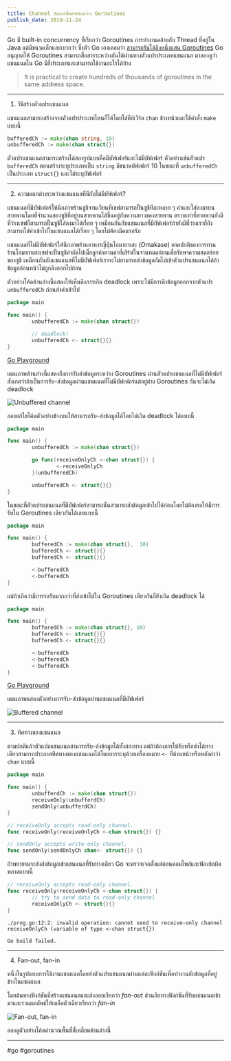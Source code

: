 ```yaml
---
title: Channel กับการสื่อสารระหว่าง Goroutines
publish_date: 2019-11-24
---
```


Go มี built-in concurrency ที่เรียกว่า Goroutines การทำงานคล้ายกับ Thread ที่อยู่ใน Java แต่มีขนาดเล็กและเบากว่า ซึ่งตัว Go เองเคลมว่า [สามารถรันได้ถึงหนึ่งแสน Goroutines](https://go.dev/doc/faq#goroutines) Go อนุญาตให้ Goroutines สามารถสื่อสารระหว่างกันได้ผ่านทางตัวแปรประเภทแชนแนล มาลองดูว่าแชนแนลใน Go มีกี่ประเภทและสามารถใช้งานอะไรได้บ้าง

> It is practical to create hundreds of thousands of goroutines in the same address space.

---

1. วิธีสร้างตัวแปรแชนแนล

แชนแนลสามารถสร้างจากตัวแปรประเภทไหนก็ได้โดยใส่คีย์เวิร์ด `chan` ข้างหน้าและใช้คำสั่ง `make` แบบนี้

```go
bufferedCh := make(chan string, 10)
unbufferedCh := make(chan struct{})
```

ตัวแปรแชนแนลสามารถสร้างได้สองรูปแบบคือมีบัฟเฟอร์และไม่มีบัฟเฟอร์ ตัวอย่างเช่นตัวแปร `bufferedCh` ตอนสร้างระบุประเภทเป็น `string` มีขนาดบัฟเฟอร์​ 10 ในขณะที่ `unbufferedCh` เป็นประเภท `struct{}` และไม่ระบุบัฟเฟอร์

---


2. ความแตกต่างระหว่างแชนแนลที่มีกับไม่มีบัฟเฟอร์?

แชนแนลที่มีบัฟเฟอร์ให้นึกภาพร้านซูชิจานเวียนที่เชฟสามารถปั้นซูชิทีละหลาย ๆ คำและใส่ลงมาบนสายพานโดยที่จำนวนของซูชิที่อยู่บนสายพานได้ขึ้นอยู่กับความยาวของสายพาน ตราบเท่าที่สายพานยังมีที่ว่างเซฟก็สามารถปั้นซูชิใส่ลงมาได้เรื่อย ๆ เหมือนกันกับแชนแนลที่มีบัฟเฟอร์ถ้ายังมีที่ว่างเราก็ยังสามารถใส่ค่าเข้าไปในแชนแนลได้เรื่อย ๆ โดยไม่ต้องมีคนรอรับ

แชนแนลที่ไม่มีบัฟเฟอร์ให้นึกภาพร้านอาหารญี่ปุ่นโอมากาเสะ (Omakase) ตามปกติของการทานร้านโอมากาเสะเซฟจะปั้นซูชิคำถัดไปเมื่อลูกค้าทานคำที่เสิร์ฟในจานหมดก่อนเพื่อรักษาความสดอร่อยของซูชิ เหมือนกันกับแชนแนลที่ไม่มีบัฟเฟอร์เราจะไม่สามารถส่งข้อมูลถัดไปเข้าตัวแปรแชนแนลได้ถ้าข้อมูลก่อนหน้าไม่ถูกดึงออกไปก่อน

ตัวอย่างโค้ดด้านล่างนี้แสดงให้เห็นดึงการเกิด deadlock เพราะไม่มีการดึงข้อมูลออกจากตัวแปร `unbufferedCh` ก่อนส่งค่าเข้าไป

```go
package main

func main() {
        unbufferedCh := make(chan struct{})

        // deadlock!
        unbufferedCh <- struct{}{}
}
```

[Go Playground](https://go.dev/play/p/XkknCPbPmVB)

แผนภาพด้านล่างนี้แสดงถึงการรับส่งข้อมูลระหว่าง Goroutines ผ่านตัวแปรแชนแนลที่ไม่มีบัฟเฟอร์ สังเกตว่าถ้าเป็นการรับ-ส่งข้อมูลผ่านแชนแนลที่ไม่มีบัฟเฟอร์แต่อยู่ต่าง Goroutines กันจะไม่เกิด deadlock

![Unbuffered channel](https://img.pic.in.th/channel-and-goroutines-unbuffered-channel-5df19d68887f91e187f9b02e5d1ed5a18d9896c0.png)

ลองแก้ไขโค้ดตัวอย่างข้างบนให้สามารถรับ-ส่งข้อมูลได้โดยไม่เกิด deadlock ได้แบบนี้

```go
package main

func main() {
        unbufferedCh := make(chan struct{})

        go func(receiveOnlyCh <-chan struct{}) {
                <-receiveOnlyCh
        }(unbufferedCh)

        unbufferedCh <- struct{}{}
}
```

ในขณะที่ตัวแปรแชนแนลที่มีบัฟเฟอร์สามารถนั้นสามารถส่งข้อมูลเข้าไปได้ก่อนโดยไม่ต้องรอให้มีการรับใน Goroutines เดียวกันได้เลยแบบนี้

```go
package main

func main() {
        bufferedCh := make(chan struct{},  10)
        bufferedCh <- struct{}{}
        bufferedCh <- struct{}{}

        <-bufferedCh
        <-bufferedCh
}
```

แต่ถ้าเกิดว่ามีการรอรับมากกว่าที่ส่งเข้าไปใน Goroutines เดียวกันก็ยังเกิด deadlock ได้

```go
package main

func main() {
        bufferedCh := make(chan struct{}, 10)
        bufferedCh <- struct{}{}
        bufferedCh <- struct{}{}

        <-bufferedCh
        <-bufferedCh
        <-bufferedCh
}
```

[Go Playground](https://go.dev/play/p/DeF_5nyXYHA)

แผนภาพแสดงตัวอย่างการรับ-ส่งข้อมูลผ่านแชนแนลที่มีบัฟเฟอร์

![Buffered channel](https://img.pic.in.th/channel-and-goroutines-buffered-channel-5df19d9d887f91e187f9b02f.png)

---

3. ทิศทางของแชนแนล

ตามปกติแล้วตัวแปลแชนแนลสามารถรับ-ส่งข้อมูลได้ทั้งสองทาง แต่ถ้าต้องการให้รับหรือส่งได้ทางเดียวสามารถประกาศทิศทางของแชนแนลได้โดยการระบุด้วยเครื่องหมาย `<-` ที่ด้านหน้าหรือหลังคำว่า `chan` แบบนี้

```go
package main

func main() {
        unbufferdCh := make(chan struct{})
        receiveOnly(unbufferdCh)
        sendOnly(unbufferdCh)
}

// receiveOnly accepts read-only channel.
func receiveOnly(receiveOnlyCh <-chan struct{}) {}

// sendOnly accepts write-only channel.
func sendOnly(sendOnlyCh chan<- struct{}) {}
```

ถ้าพยายามจะส่งส่งข้อมูลเข้าแชนแนลที่รับทางเดียว Go จะตรวจเจอตั้งแต่ตอนคอมไพล์และฟ้องข้อผิดพลาดแบบนี้

```go
// receiveOnly accepts read-only channel.
func receiveOnly(receiveOnlyCh <-chan struct{}) {
        // try to send data to read-only channel
        receiveOnlyCh <- struct{}{}
}
```
```
./prog.go:12:2: invalid operation: cannot send to receive-only channel receiveOnlyCh (variable of type <-chan struct{})

Go build failed.
```

---

4. Fan-out, fan-in

หนึ่งในรูปแบบการใช้งานแชนแนลโดยส่งตัวแปรแชนแนลผ่านแต่ละฟังก์ชันเพื่อทำงานกับข้อมูลที่อยู่ข้างในแชนแนล 

โดยต้นทางฟังก์ชันที่สร้างแชนแนลและส่งออกเรียกว่า _fan-out_ ส่วนอีกทางฟังก์ชันที่รับแชนแนลเข้ามาและรวมผลลัพธ์ให้เหลือตัวเดียวเรียกว่า _fan-in_ 

![Fan-out, fan-in](https://img.pic.in.th/channel-and-goroutines-fan-out-fan-in-5df19dd4887f91e187f9b030.png)

ลองดูตัวอย่างโค้ดคำนวณพื้นที่สี่เหลี่ยมด้านล่างนี้

---
#go #goroutines